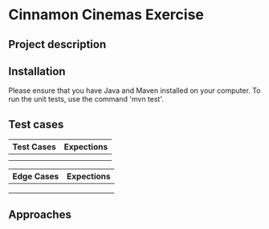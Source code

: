# Cinnamon Cinemas Exercise

## Project description



## Installation

Please ensure that you have Java and Maven installed on your computer. To run the unit tests, use the command 'mvn test'.

## Test cases


| Test Cases | Expections |
|------------|:----------:|
|            |            |
|            |            |


| Edge Cases | Expections |
|------------|:----------:|
|            |            |
|            |            |
|            |            |

## Approaches

